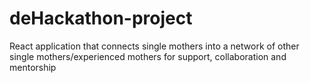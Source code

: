 # deHackathon-project
React application that connects single mothers into a network of other single mothers/experienced mothers for support, collaboration and mentorship

